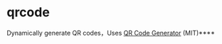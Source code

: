 # qrcode
Dynamically generate QR codes，Uses [QR Code Generator](https://github.com/kazuhikoarase/qrcode-generator) (MIT)****